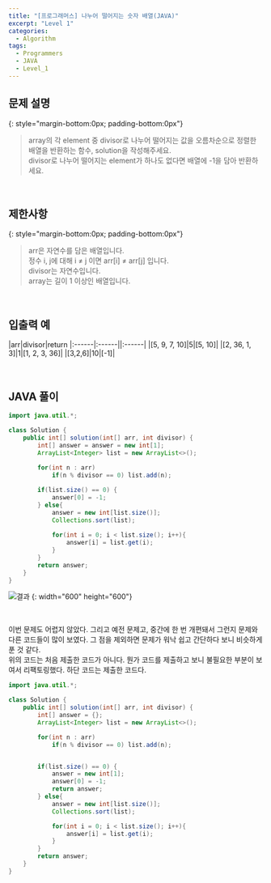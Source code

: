 ```yaml
---
title: "[프로그래머스] 나누어 떨어지는 숫자 배열(JAVA)"
excerpt: "Level 1"
categories: 
  - Algorithm
tags: 
  - Programmers
  - JAVA
  - Level_1
---
```


## 문제 설명
{: style="margin-bottom:0px; padding-bottom:0px"}

> array의 각 element 중 divisor로 나누어 떨어지는 값을 오름차순으로 정렬한 배열을 반환하는 함수, solution을 작성해주세요.<br>
divisor로 나누어 떨어지는 element가 하나도 없다면 배열에 -1을 담아 반환하세요.
<br>

## 제한사항
{: style="margin-bottom:0px; padding-bottom:0px"}
> arr은 자연수를 담은 배열입니다.<br>
정수 i, j에 대해 i ≠ j 이면 arr[i] ≠ arr[j] 입니다.<br>
divisor는 자연수입니다.<br>
array는 길이 1 이상인 배열입니다.
<br>

## 입출력 예

|arr|divisor|return
|:------|:------||:------|
|[5, 9, 7, 10]|5|[5, 10]|
|[2, 36, 1, 3]|1|[1, 2, 3, 36]|
|[3,2,6]|10|[-1]|

<br>

## JAVA 풀이

```java
import java.util.*;

class Solution {
    public int[] solution(int[] arr, int divisor) {
        int[] answer = answer = new int[1];
        ArrayList<Integer> list = new ArrayList<>();
        
        for(int n : arr)
            if(n % divisor == 0) list.add(n);

        if(list.size() == 0) {
            answer[0] = -1;
        } else{
            answer = new int[list.size()];
            Collections.sort(list);
        
            for(int i = 0; i < list.size(); i++){
                answer[i] = list.get(i);
            }
        }
        return answer;
    }
}
```

![결과](https://user-images.githubusercontent.com/70805241/114404578-c5e48700-9be0-11eb-8d53-ee431bc9c9e3.png)
{: width="600" height="600"}

<br>

이번 문제도 어렵지 않았다. 그리고 예전 문제고, 중간에 한 번 개편돼서 그런지 문제와 다른 코드들이 많이 보였다. 그 점을 제외하면 문제가 워낙 쉽고 간단하다 보니 비슷하게 푼 것 같다. <br>
위의 코드는 처음 제출한 코드가 아니다. 뭔가 코드를 제출하고 보니 불필요한 부분이 보여서 리팩토링했다. 하단 코드는 제출한 코드다.

```java
import java.util.*;

class Solution {
    public int[] solution(int[] arr, int divisor) {
        int[] answer = {};
        ArrayList<Integer> list = new ArrayList<>();

        for(int n : arr)
            if(n % divisor == 0) list.add(n);


        if(list.size() == 0) {
            answer = new int[1];
            answer[0] = -1;
            return answer;
        } else{
            answer = new int[list.size()];
            Collections.sort(list);

            for(int i = 0; i < list.size(); i++){
                answer[i] = list.get(i);
            }
        }
        return answer;
    }
}
```